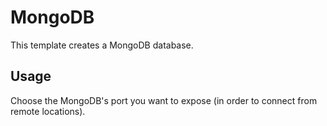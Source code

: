 # MongoDB

This template creates a MongoDB database.

## Usage

Choose the MongoDB's port you want to expose (in order to connect from remote locations).
